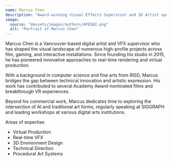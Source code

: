 ```yaml
---
name: Marcus Chen
description: "Award-winning Visual Effects Supervisor and 3D Artist specializing in immersive digital experiences and virtual production"
image:
  source: "@assets/images/authors/APEXAI.png"
  alt: "Portrait of Marcus Chen"
---
```


Marcus Chen is a Vancouver-based digital artist and VFX supervisor who has shaped the visual landscape of numerous high-profile projects across film, gaming, and interactive installations. Since founding his studio in 2015, he has pioneered innovative approaches to real-time rendering and virtual production.

With a background in computer science and fine arts from RISD, Marcus bridges the gap between technical innovation and artistic expression. His work has contributed to several Academy Award-nominated films and breakthrough VR experiences.

Beyond his commercial work, Marcus dedicates time to exploring the intersection of AI and traditional art forms, regularly speaking at SIGGRAPH and leading workshops at various digital arts institutions.

Areas of expertise:
- Virtual Production
- Real-time VFX
- 3D Environment Design
- Technical Direction
- Procedural Art Systems

